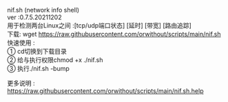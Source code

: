 nif.sh (network info shell)  
ver :0.7.5.20211202  
用于检测两台Linux之间 :[tcp/udp端口状态] [延时] [带宽] [路由追踪]  
下载: wget https://raw.githubusercontent.com/orwithout/scripts/main/nif.sh  
快速使用 :  
① cd切换到下载目录  
② 给与执行权限chmod +x ./nif.sh  
③ 执行./nif.sh -bump  
  
  
更多说明 :  
https://raw.githubusercontent.com/orwithout/scripts/main/nif.sh.help  

